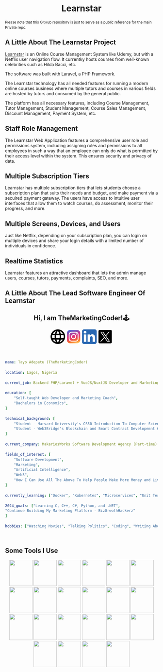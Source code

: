 <h1 align="center">
  Learnstar
</h1>
<small align="center">Please note that this GitHub repository is just to serve as a public reference for the main Private repo.</small>

<h2>A Little About The Learnstar Project</h2>

<p><a href="https://learnstar.co">Learnstar</a> is an Online Course Management System like Udemy, but with a Netflix user navigation flow. It currentky hosts courses from well-known celebrities such as Hilda Bacci, etc.</p>

<p>The software was built with Laravel, a PHP Framework.</p>

<p>The Learnstar technology has all needed features for running a modern online courses business where multiple tutors and courses in various fields are hosted by tutors and consumed by the general public.</p>

<p>The platform has all necessary features, including Course Management, Tutor Management, Student Management, Course Sales Management, Discount Management, Payment System, etc.</p>

<h2>Staff Role Management</h2>

<p>The Learnstar Web Application features a comprehensive user role and permissions system, including assigning roles and permissions to all employees in such a way that an employee can only do what is permitted by their access level within the system. This ensures security and privacy of data.</p>

<h2>Multiple Subscription Tiers</h2>

<p>Learnstar has multiple subscription tiers that lets students choose a subscription plan that suits their needs and budget, and make payment via a secuired payment gateway. The users have access to intuitive user interfaces that allow them to watch courses, do assessment, monitor their progress, and more.</p>

<h2>Multiple Screens, Devices, and Users</h2>

<p>Just like Netflix, depending on your subscription plan, you can login on multiple devices and share your login details with a limited number of individuals in confidence.</p>

<h2>Realtime Statistics</h2>

<p>Learnstar features an attractive dashboard that lets the admin manage users, courses, tutors, payments, complaints, SEO, and more.</p>

<h2>A Little About The Lead Software Engineer Of Learnstar</h2>

<h2 align="center">
  Hi, I am TheMarketingCoder!🕹️
</h2>

<div align="center">
<a href="https://www.instagram.com/themarketingcoder/"><img src="/326663_language_web_icon.png" /></a>
<a href="https://www.instagram.com/themarketingcoder/"><img src="/6929237_instagram_icon.png" /></a>
<a href="www.linkedin.com/in/tayo-adepetu"><img src="/5296501_linkedin_network_linkedin logo_icon.png" /></a>
<a href="https://twitter.com/AdepetuTayo"><img src="/11053969_x_logo_twitter_new_brand_icon.png" /></a>
</div>

<br />

```yaml

name: Tayo Adepetu (TheMarketingCoder)

location: Lagos, Nigeria

current_job: Backend PHP/Laravel + VueJS/NuxtJS Developer and Marketing Coach

education: [
    "Self-taught Web Developer and Marketing Coach",
    "Bachelors in Economics",
]

technical_background: [
    "Student - Harvard University's CS50 Introduction To Computer Science",
    "Student - Web3Bridge's Blockchain and Smart Contract Developemnt Cohort X",
]

current_company: MakariosWorks Software Development Agency (Part-time)

fields_of_interest: [
    "Software Development",
    "Marketing",
    "Artificial Intelligence",
    "Web3",
    "How I Can Use All The Above To Help People Make More Money and Live More Convenient Lives"
]

currently_learning: ["Docker", "Kubernetes", "Microservices", "Unit Testing", "C", "Python"]

2024_goals: ["Learning C, C++, C#, Python, and .NET",
"Continue Building My Marketing Platform - BizGrwothHackerz"
]

hobbies: ["Watching Movies", "Talking Politics", "Coding", "Writing About Marketing"]

```

<br/>
<h2>Some Tools I Use</h2>

<div align="center">
<img width=76px; height=86px  src="https://cdn.jsdelivr.net/gh/devicons/devicon@latest/icons/php/php-original.svg" />

<img width=76px; height=86px src="https://cdn.jsdelivr.net/gh/devicons/devicon@latest/icons/laravel/laravel-original.svg" />

<img width=76px; height=86px src="https://cdn.jsdelivr.net/gh/devicons/devicon@latest/icons/javascript/javascript-original.svg" />

<img width=76px; height=86px src="https://cdn.jsdelivr.net/gh/devicons/devicon@latest/icons/vuejs/vuejs-original.svg" />

<img width=76px; height=86px src="https://cdn.jsdelivr.net/gh/devicons/devicon@latest/icons/vuetify/vuetify-original.svg" />

<img width=76px; height=86px src="https://cdn.jsdelivr.net/gh/devicons/devicon@latest/icons/nuxtjs/nuxtjs-original.svg" />

<img width=76px; height=86px src="https://cdn.jsdelivr.net/gh/devicons/devicon@latest/icons/tailwindcss/tailwindcss-original-wordmark.svg" />

<img width=76px; height=86px src="https://cdn.jsdelivr.net/gh/devicons/devicon@latest/icons/c/c-original.svg" />

<img width=76px; height=86px src="https://cdn.jsdelivr.net/gh/devicons/devicon@latest/icons/cplusplus/cplusplus-original.svg" />

<img width=76px; height=86px src="https://cdn.jsdelivr.net/gh/devicons/devicon@latest/icons/csharp/csharp-original.svg" />

<img width=76px; height=86px src="https://cdn.jsdelivr.net/gh/devicons/devicon@latest/icons/python/python-original.svg" />

<img width=76px; height=86px src="https://cdn.jsdelivr.net/gh/devicons/devicon@latest/icons/docker/docker-original.svg" />
          
<img width=76px; height=86px src="https://cdn.jsdelivr.net/gh/devicons/devicon@latest/icons/kubernetes/kubernetes-original.svg" />

<img width=76px; height=86px src="https://cdn.jsdelivr.net/gh/devicons/devicon@latest/icons/heroku/heroku-original.svg" />

<img width=76px; height=86px src="https://cdn.jsdelivr.net/gh/devicons/devicon@latest/icons/digitalocean/digitalocean-original.svg" />

<img width=76px; height=86px src="https://cdn.jsdelivr.net/gh/devicons/devicon@latest/icons/amazonwebservices/amazonwebservices-original-wordmark.svg" />

<img width=76px; height=86px src="https://cdn.jsdelivr.net/gh/devicons/devicon@latest/icons/capacitor/capacitor-plain-wordmark.svg" />

<img width=76px; height=86px src="https://cdn.jsdelivr.net/gh/devicons/devicon@latest/icons/git/git-original-wordmark.svg" />
          
<img width=76px; height=86px src="https://cdn.jsdelivr.net/gh/devicons/devicon@latest/icons/github/github-original-wordmark.svg" />

<img width=76px; height=86px src="https://cdn.jsdelivr.net/gh/devicons/devicon@latest/icons/githubactions/githubactions-original.svg" />

<img width=76px; height=86px src="https://cdn.jsdelivr.net/gh/devicons/devicon@latest/icons/gitlab/gitlab-original-wordmark.svg" />

<img width=76px; height=86px src="https://cdn.jsdelivr.net/gh/devicons/devicon@latest/icons/bitbucket/bitbucket-original-wordmark.svg" />
                      
                            
</div>

<br/>

<div style="display: flex; justify-content: space-between;">

</div>

<br/>
